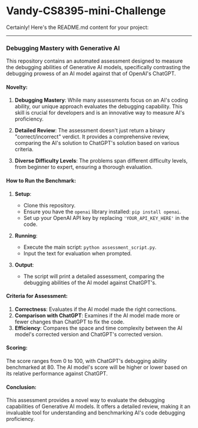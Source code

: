 # Vandy-CS8395-mini-Challenge
Certainly! Here's the README.md content for your project:

---

### Debugging Mastery with Generative AI

This repository contains an automated assessment designed to measure the debugging abilities of Generative AI models, specifically contrasting the debugging prowess of an AI model against that of OpenAI's ChatGPT.

#### Novelty:

1. **Debugging Mastery**: While many assessments focus on an AI's coding ability, our unique approach evaluates the debugging capability. This skill is crucial for developers and is an innovative way to measure AI's proficiency.
   
2. **Detailed Review**: The assessment doesn't just return a binary "correct/incorrect" verdict. It provides a comprehensive review, comparing the AI's solution to ChatGPT's solution based on various criteria.

3. **Diverse Difficulty Levels**: The problems span different difficulty levels, from beginner to expert, ensuring a thorough evaluation.

#### How to Run the Benchmark:

1. **Setup**:
   - Clone this repository.
   - Ensure you have the `openai` library installed: `pip install openai`.
   - Set up your OpenAI API key by replacing `'YOUR_API_KEY_HERE'` in the code.

2. **Running**:
   - Execute the main script: `python assessment_script.py`.
   - Input the text for evaluation when prompted.

3. **Output**:
   - The script will print a detailed assessment, comparing the debugging abilities of the AI model against ChatGPT's.

#### Criteria for Assessment:

1. **Correctness**: Evaluates if the AI model made the right corrections.
2. **Comparison with ChatGPT**: Examines if the AI model made more or fewer changes than ChatGPT to fix the code.
3. **Efficiency**: Compares the space and time complexity between the AI model's corrected version and ChatGPT's corrected version.

#### Scoring:

The score ranges from 0 to 100, with ChatGPT's debugging ability benchmarked at 80. The AI model's score will be higher or lower based on its relative performance against ChatGPT.

#### Conclusion:

This assessment provides a novel way to evaluate the debugging capabilities of Generative AI models. It offers a detailed review, making it an invaluable tool for understanding and benchmarking AI's code debugging proficiency.




